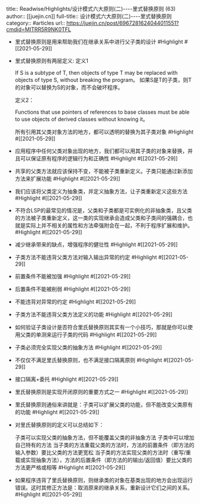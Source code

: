 title:: Readwise/Highlights/设计模式六大原则(二)----里式替换原则 (63)
author:: [[juejin.cn]]
full-title:: 设计模式六大原则(二)----里式替换原则
category:: #articles
url:: https://juejin.cn/post/6967281624044011551?cmdid=MITRR5R9NK0TFL

- 里式替换原则是用来帮助我们在继承关系中进行父子类的设计 #Highlight #[[2021-05-29]]
- 里式替换原则有两层定义: 定义1
  
  If S is a subtype of T, then objects of type T may be replaced with objects of type S, without breaking the program。 如果S是T的子类，则T的对象可以替换为S的对象，而不会破坏程序。
  
  定义2：
  
  Functions that use pointers of references to base classes must be able to use objects of derived classes without knowing it。
  
  所有引用其父类对象方法的地方，都可以透明的替换为其子类对象 #Highlight #[[2021-05-29]]
- 应用程序中任何父类对象出现的地方，我们都可以用其子类的对象来替换，并且可以保证原有程序的逻辑行为和正确性 #Highlight #[[2021-05-29]]
- 共享的父类方法就应该保持不变，不能被子类重新定义。子类只能通过新添加方法来扩展功能 #Highlight #[[2021-05-29]]
- 我们应该将父类定义为抽象类，并定义抽象方法，让子类重新定义这些方法 #Highlight #[[2021-05-29]]
- 不符合LSP的最常见的情况是，父类和子类都是可实例化的非抽象类，且父类的方法被子类重新定义，这一类的实现继承会造成父类和子类间的强耦合，也就是实际上并不相关的属性和方法牵强附会在一起，不利于程序扩展和维护。 #Highlight #[[2021-05-29]]
- 减少继承带来的缺点，增强程序的健壮性 #Highlight #[[2021-05-29]]
- 子类方法不能违背父类方法对输入输出异常的约定 #Highlight #[[2021-05-29]]
- 前置条件不能被加强 #Highlight #[[2021-05-29]]
- 后置条件不能被削弱 #Highlight #[[2021-05-29]]
- 不能违背对异常的约定 #Highlight #[[2021-05-29]]
- 子类方法不能违背父类方法定义的功能 #Highlight #[[2021-05-29]]
- 如何验证子类设计是否符合里氏替换原则其实有一个小技巧，那就是你可以使用父类的单测来运行子类的代码 #Highlight #[[2021-05-29]]
- 子类必须完全实现父类的抽象方法 #Highlight #[[2021-05-29]]
- 不仅仅不满足里氏替换原则，也不满足接口隔离原则 #Highlight #[[2021-05-29]]
- 接口隔离+委托 #Highlight #[[2021-05-29]]
- 里氏替换原则是实现开闭原则的重要方式之一 #Highlight #[[2021-05-29]]
- 里氏替换原则通俗来讲就是：子类可以扩展父类的功能，但不能改变父类原有的功能 #Highlight #[[2021-05-29]]
- 对里氏替换原则的定义可以总结如下：
  
  子类可以实现父类的抽象方法，但不能覆盖父类的非抽象方法
  子类中可以增加自己特有的方法
  当子类的方法重载父类的方法时，方法的前置条件（即方法的输入参数）要比父类的方法更宽松
  当子类的方法实现父类的方法时（重写/重载或实现抽象方法），方法的后置条件（即方法的的输出/返回值）要比父类的方法更严格或相等 #Highlight #[[2021-05-29]]
- 如果程序违背了里氏替换原则，则继承类的对象在基类出现的地方会出现运行错误。这时其修正方法是：取消原来的继承关系，重新设计它们之间的关系。 #Highlight #[[2021-05-29]]